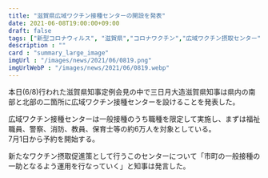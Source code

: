 ```yaml
---
title: "滋賀県広域ワクチン接種センターの開設を発表"
date: 2021-06-08T19:00:00+09:00
draft: false
tags: ["新型コロナウィルス", "滋賀県","コロナワクチン","広域ワクチン摂取センター"]
description : ""
card : "summary_large_image"
imgUrl : "/images/news/2021/06/0819.png"
imgUrlWebP : "/images/news/2021/06/0819.webp"
---
```

本日(6/8)行われた滋賀県知事定例会見の中で三日月大造滋賀県知事は県内の南部と北部の二箇所に広域ワクチン接種センターを設けることを発表した。

広域ワクチン接種センターは一般接種のうち職種を限定して実施し、まずは福祉職員、警察、消防、教員、保育士等の約6万人を対象としている。  
7月1日から予約を開始する。

新たなワクチン摂取促進策として行うこのセンターについて「市町の一般接種の一助となるよう運用を行なっていく」と知事は発言した。